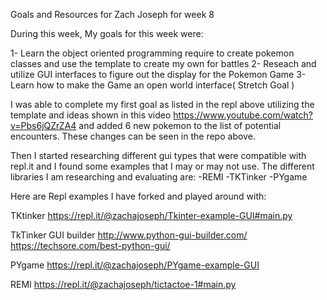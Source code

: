 Goals and Resources for Zach Joseph for week 8

During this week, My goals for this week were:

1- Learn the object oriented programming require to create pokemon classes and use the template to create my own for battles
2- Reseach and utilize GUI interfaces to figure out the display for the Pokemon Game
3- Learn how to make the Game an open world interface( Stretch Goal )

I was able to complete my first goal as listed in the repl above utilizing the template and ideas shown in this video
  https://www.youtube.com/watch?v=Pbs6jQZrZA4
 and added 6 new pokemon to the list of potential encounters. These changes can be seen in the repo above.
  
Then I started researching different gui types that were compatible with repl.it and I found some examples that I may or may not use.
The different libraries I am researching and evaluating are:
-REMI
-TKTinker
-PYgame

Here are Repl examples I have forked and played around with:

TKtinker
https://repl.it/@zachajoseph/Tkinter-example-GUI#main.py

TkTinker GUI builder
http://www.python-gui-builder.com/
https://techsore.com/best-python-gui/

PYgame
https://repl.it/@zachajoseph/PYgame-example-GUI

REMI 
https://repl.it/@zachajoseph/tictactoe-1#main.py

